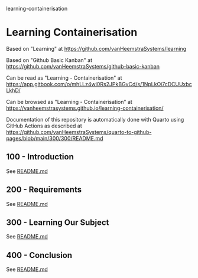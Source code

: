 learning-containerisation
# Learning Containerisation

Based on "Learning" at https://github.com/vanHeemstraSystems/learning

Based on "Github Basic Kanban" at https://github.com/vanHeemstraSystems/github-basic-kanban

Can be read as "Learning - Containerisation" at https://app.gitbook.com/o/mhLLz4wi0Rs2JPkBGvCd/s/1NpLkOi7cDCUUxbcLkhD/

Can be browsed as "Learning - Containerisation" at https://vanheemstrasystems.github.io/learning-containerisation/

Documentation of this repository is automatically done with Quarto using GitHub Actions as described at https://github.com/vanHeemstraSystems/quarto-to-github-pages/blob/main/300/300/README.md

## 100 - Introduction

See [README.md](./100/README.md)

## 200 - Requirements

See [README.md](./200/README.md)

## 300 - Learning Our Subject

See [README.md](./300/README.md)

## 400 - Conclusion

See [README.md](./400/README.md)
